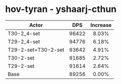 # hov-tyran - yshaarj-cthun
| Actor | DPS | Increase |
|---|:---:|:---:|
|T30-2_4-set|96422|8.03%|
|T29-2_4-set|94776|6.18%|
|T29-2-set+T30-2-set|93642|4.91%|
|T30-2-set|91685|2.72%|
|T29-2-set|91614|2.64%|
|Base|89256|0.00%|
